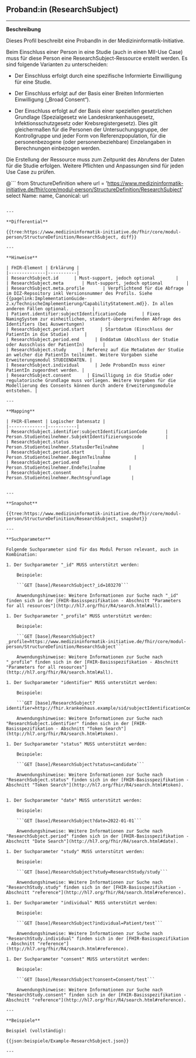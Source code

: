 ## Proband:in (ResearchSubject)

---

**Beschreibung**

Dieses Profil beschreibt eine ProbandIn in der Medizininformatik-Initiative.

Beim Einschluss einer Person in eine Studie (auch in einen MII-Use Case) muss für diese Person eine ResearchSubject-Ressource erstellt werden. Es sind folgende Varianten zu unterscheiden:

* Der Einschluss erfolgt durch eine spezifische Informierte Einwilligung für eine Studie.

* Der Einschluss erfolgt auf der Basis einer Breiten Informierten Einwilligung („Broad Consent“).

* Der Einschluss erfolgt auf der Basis einer speziellen gesetzlichen Grundlage (Spezialgesetz wie Landeskrankenhausgesetz, Infektionsschutzgesetz oder Krebsregistergesetz). Dies gilt gleichermaßen für die Personen der Untersuchungsgruppe, der Kontrollgruppe und jeder Form von Referenzpopulation, für die personenbezogene (oder personenbeziehbare) Einzelangaben in Berechnungen einbezogen werden.

Die Erstellung der Ressource muss zum Zeitpunkt des Abrufens der Daten für die Studie erfolgen. Weitere Pflichten und Anpassungen sind für jeden Use Case zu prüfen.

@```
from StructureDefinition where url = 'https://www.medizininformatik-initiative.de/fhir/core/modul-person/StructureDefinition/ResearchSubject' select Name: name, Canonical: url
```

---

**Differential**

{{tree:https://www.medizininformatik-initiative.de/fhir/core/modul-person/StructureDefinition/ResearchSubject, diff}}

---

**Hinweise**

| FHIR-Element | Erklärung |
|--------------|-----------|
| ResearchSubject.id      | Must-support, jedoch optional        |
| ResearchSubject.meta       | Must-support, jedoch optional         |
| ResearchSubject.meta.profile       | Verpflichtend für die Abfrage im DIZ-Repsoitory inkl Versionsnummer des Profils. Siehe {{pagelink:ImplementationGuide-2.x/TechnischeImplementierung/CapabilityStatement.md}}. In allen anderen Fällen optional.         |
| Patient.identifier:subjectIdentificationCode      | Fixes NamingSystem zur einheitlichen, standort-übergreifenden Abfrage des Identifiers (bei Auswertungen)         |
| ResearchSubject.period.start      | Startdatum (Einschluss der PatientIn in die Studie)      |
| ResearchSubject.period.end      | Enddatum (Abschluss der Studie oder Ausschluss der PatientIn)       |
| ResearchSubject.study      | Referenz auf die Metadaten der Studie an welcher die PatientIn teilnimmt. Weitere Vorgaben siehe Erweiterungsmodul STUDIENDATEN. |
| ResearchSubject.individual      | Jede ProbandIn muss einer PatientIn zugeordnet werden. |
| ResearchSubject.consent      | Einwilligung in die Studie oder regulatorische Grundlage muss vorliegen. Weitere Vorgaben für die Modellierung des Consents können durch andere Erweiterungsmodule entstehen. |

---

**Mapping**

| FHIR-Element | Logischer Datensatz |
|--------------|-----------|
| ResearchSubject.identifier:subjectIdentificationCode       | Person.Studienteilnehmer.SubjektIdentifizierungscode         |
| ResearchSubject.status       | Person.Studienteilnehmer.StatusDerTeilnahme         |
| ResearchSubject.period.start       | Person.Studienteilnehmer.BeginnTeilnahme         |
| ResearchSubject.period.end       | Person.Studienteilnehmer.EndeTeilnahme         |
| ResearchSubject.consent       | Person.Studienteilnehmer.Rechtsgrundlage        |


---

**Snapshot**

{{tree:https://www.medizininformatik-initiative.de/fhir/core/modul-person/StructureDefinition/ResearchSubject, snapshot}}

---

**Suchparameter**

Folgende Suchparameter sind für das Modul Person relevant, auch in Kombination:

1. Der Suchparameter "_id" MUSS unterstützt werden:

    Beispiele:

    ```GET [base]/ResearchSubject?_id=103270```

    Anwendungshinweise: Weitere Informationen zur Suche nach "_id" finden sich in der [FHIR-Basisspezifikation - Abschnitt "Parameters for all resources"](http://hl7.org/fhir/R4/search.html#all).

1. Der Suchparameter "_profile" MUSS unterstützt werden:

    Beispiele:

    ```GET [base]/ResearchSubject?_profile=https://www.medizininformatik-initiative.de/fhir/core/modul-person/StructureDefinition/ResearchSubject```

    Anwendungshinweise: Weitere Informationen zur Suche nach "_profile" finden sich in der [FHIR-Basisspezifikation - Abschnitt "Parameters for all resources"](http://hl7.org/fhir/R4/search.html#all).

1. Der Suchparameter "identifier" MUSS unterstützt werden:

    Beispiele:

    ```GET [base]/ResearchSubject?identifier=http://fhir.krankenhaus.example/sid/subjectIdentificationCode|1032702```

    Anwendungshinweise: Weitere Informationen zur Suche nach "ResearchSubject.identifier" finden sich in der [FHIR-Basisspezifikation - Abschnitt "Token Search"](http://hl7.org/fhir/R4/search.html#token).

1. Der Suchparameter "status" MUSS unterstützt werden:

    Beispiele:

    ```GET [base]/ResearchSubject?status=candidate```

    Anwendungshinweise: Weitere Informationen zur Suche nach "ResearchSubject.status" finden sich in der [FHIR-Basisspezifikation - Abschnitt "Token Search"](http://hl7.org/fhir/R4/search.html#token).


1. Der Suchparameter "date" MUSS unterstützt werden:

    Beispiele:

    ```GET [base]/ResearchSubject?date=2022-01-01```

    Anwendungshinweise: Weitere Informationen zur Suche nach "ResearchSubject.period" finden sich in der [FHIR-Basisspezifikation - Abschnitt "Date Search"](http://hl7.org/fhir/R4/search.html#date).

1. Der Suchparameter "study" MUSS unterstützt werden:

    Beispiele:

    ```GET [base]/ResearchSubject?study=ResearchStudy/study```

    Anwendungshinweise: Weitere Informationen zur Suche nach "ResearchStudy.study" finden sich in der [FHIR-Basisspezifikation - Abschnitt "reference"](http://hl7.org/fhir/R4/search.html#reference).

1. Der Suchparameter "individual" MUSS unterstützt werden:

    Beispiele:

    ```GET [base]/ResearchSubject?individual=Patient/test```

    Anwendungshinweise: Weitere Informationen zur Suche nach "ResearchStudy.individual" finden sich in der [FHIR-Basisspezifikation - Abschnitt "reference"](http://hl7.org/fhir/R4/search.html#reference).

1. Der Suchparameter "consent" MUSS unterstützt werden:

    Beispiele:

    ```GET [base]/ResearchSubject?consent=Consent/test```

    Anwendungshinweise: Weitere Informationen zur Suche nach "ResearchStudy.consent" finden sich in der [FHIR-Basisspezifikation - Abschnitt "reference"](http://hl7.org/fhir/R4/search.html#reference).

---

**Beispiele**

Beispiel (vollständig):

{{json:beispiele/Example-ResearchSubject.json}}

---
